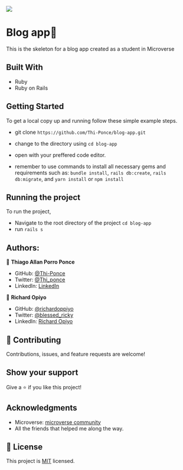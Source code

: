 ![](https://img.shields.io/badge/Microverse-blueviolet)

# Blog app📝

This is the skeleton for a blog app created as a student in Microverse

## Built With

- Ruby
- Ruby on Rails

## Getting Started

To get a local copy up and running follow these simple example steps.

- git clone `https://github.com/Thi-Ponce/blog-app.git`

- change to the directory using `cd blog-app`

- open with your preffered code editor.

- remember to use commands to install all necessary gems and requirements such as: `bundle install`, `rails db:create`, `rails db:migrate`, and `yarn install` or `npm install`

## Running the project

To run the project,

- Navigate to the root directory of the project `cd blog-app`
- run `rails s`

## Authors:

👤 **Thiago Allan Porro Ponce**

- GitHub: [@Thi-Ponce](https://github.com/Thi-Ponce)
- Twitter: [@Thi_ponce](https://twitter.com/Thi_ponce)
- LinkedIn: [LinkedIn](https://linkedin.com/in/thiago-ponce)


👤 **Richard Opiyo**

- GitHub: [@richardoppiyo](https://github.com/richardoppiyo)
- Twitter: [@blessed_ricky](https://twitter.com/blessed_ricky)
- LinkedIn: [Richard Opiyo](https://linkedin.com/in/richardoppiyo)


## 🤝 Contributing

Contributions, issues, and feature requests are welcome!

## Show your support

Give a ⭐️ if you like this project!

## Acknowledgments

- Microverse: [microverse community](https://github.com/microverseinc)
- All the friends that helped me along the way.

## 📝 License

This project is [MIT](./LICENSE.md) licensed.
